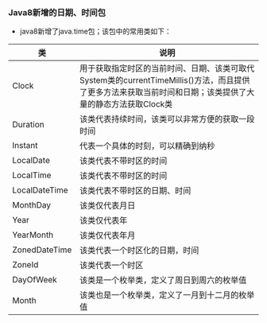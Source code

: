 ### Java8新增的日期、时间包

+ java8新增了java.time包；该包中的常用类如下：

|类|说明|
|------|-------|
|Clock|用于获取指定时区的当前时间、日期、该类可取代System类的currentTimeMillis()方法，而且提供了更多方法来获取当前时间和日期；该类提供了大量的静态方法获取Clock类|
|Duration|该类代表持续时间，该类可以非常方便的获取一段时间|
|Instant|代表一个具体的时刻，可以精确到纳秒|
|LocalDate|该类代表不带时区的时间|
|LocalTime|该类代表不带时区的时间|
|LocalDateTime|该类代表不带时区的日期、时间|
|MonthDay|该类仅代表月日|
|Year|该类仅代表年|
|YearMonth|该类仅代表年月|
|ZonedDateTime|该类代表一个时区化的日期，时间|
|ZoneId|该类代表一个时区|
|DayOfWeek|该类是一个枚举类，定义了周日到周六的枚举值|
|Month|该类也是一个枚举类，定义了一月到十二月的枚举值|



